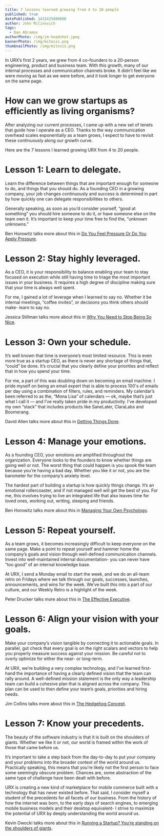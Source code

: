 ```yaml
---
title: 7 lessons learned growing from 4 to 20 people
published: true
datePublished: 1432425600000
author: John Milinovich
tags:
  - Dan Abramov
authorPhoto: /img/jm-headshot.jpeg
bannerPhoto: /img/mitosis.png
thumbnailPhoto: /img/mitosis.png
---
```

In URX’s first 2 years, we grew from 4 co-founders to a 20-person engineering, product and business team. With this growth, many of our internal processes and communication channels broke. It didn’t feel like we were moving as fast as we were before, and it took longer to get everyone on the same page.

# How can we grow startups as efficiently as living organisms?
After analyzing our current processes, I came up with a new set of tenets that guide how I operate as a CEO. Thanks to the way communication overhead scales exponentially as a team grows, I expect to have to revisit these continuously along our growth curve.

Here are the 7 lessons I learned growing URX from 4 to 20 people.

# Lesson 1: Learn to delegate.
Learn the difference between things that are important enough for someone to do, and things that you should do. As a founding CEO in a growing company, your job changes continuously and success is determined in part by how quickly one can delegate responsibilities to others.

Generally speaking, as soon as you’d consider yourself, “good at something” you should hire someone to do it, or have someone else on the team own it. It’s important to keep your time free to find the, “unknown unknowns.”

Ben Horowitz talks more about this in [Do You Feel Pressure Or Do You Apply Pressure](http://www.bhorowitz.com/do_you_feel_pressure_or_do_you_apply_pressure).

# Lesson 2: Stay highly leveraged.
As a CEO, it is your responsibility to balance enabling your team to stay focused on execution while still having time to triage the most important issues in your business. It requires a high degree of discipline making sure that your time is always well spent.

For me, I gained a lot of leverage when I learned to say no. Whether it be internal meetings, “coffee invites”, or decisions you think others should make- learn to say no.

Jessica Stillman talks more about this in [Why You Need to Stop Being So Nice](http://www.inc.com/jessica-stillman/why-and-how-to-stop-being-too-nice.html).

# Lesson 3: Own your schedule.
It’s well known that time is everyone’s most limited resource. This is even more true as a startup CEO, as there is never any shortage of things that, “could” be done. It’s crucial that you clearly define your priorities and reflect that in how you spend your time.

For me, a part of this was doubling down on becoming an email machine. I pride myself on being an email expert that is able to process 100's of emails per day using a combination of filters, rules, and reminders. My calendar’s been referred to as the, “Mona Lisa” of calendars — ok, maybe that’s just what I call it — and I’ve really taken pride in my productivity. I’ve developed my own “stack” that includes products like SaneLater, ClaraLabs and Boomerang.

David Allen talks more about this in [Getting Things Done](http://www.amazon.com/gp/product/0143126563).

# Lesson 4: Manage your emotions.
As a founding CEO, your emotions are amplified throughout the organization. Everyone looks to the founders to know whether things are going well or not. The worst thing that could happen is you spook the team because you’re having a bad day. Whether you like it or not, you are the barometer for the company’s anxiety level.

The hardest part of building a startup is how quickly things change. It’s an emotional rollercoaster, and if not managed well will get the best of you. For me, this involves trying to live an integrated life that also leaves time for loved ones, working out, writing, sleeping and friends.

Ben Horowitz talks more about this in [Managing Your Own Psychology](http://www.bhorowitz.com/what_s_the_most_difficult_ceo_skill_managing_your_own_psychology).

# Lesson 5: Repeat yourself.
As a team grows, it becomes increasingly difficult to keep everyone on the same page. Make a point to repeat yourself and hammer home the company’s goals and vision through well-defined communication channels. Invest into well-maintained internal documentation- you can never have “too good” of an internal knowledge base.

At URX, I send a Monday email to start the week, and we do an all-team retro on Fridays where we talk through our goals, successes, launches, announcements, and wins for the week. We’ve built this into a part of our culture, and our Weekly Retro is a highlight of the week.

Peter Drucker talks more about this in [The Effective Executive](http://www.amazon.com/The-Effective-Executive-Definitive-Harperbusiness/dp/0060833459).

# Lesson 6: Align your vision with your goals.
Make your company’s vision tangible by connecting it to actionable goals. In parallel, gut check that every goal is on the right scalars and vectors to help you properly measure success against your mission. Be careful not to overly optimize for either the near- or long-term.

At URX, we’re building a very complex technology, and I’ve learned first-hand the importance of having a clearly defined vision that the team can rally around. A well-defined mission statement is the only way a leadership team can build a cohesive plan that is aligned across the company. This plan can be used to then define your team’s goals, priorities and hiring needs.

Jim Collins talks more about this in [The Hedgehog Concept](http://www.jimcollins.com/lab/hedgehog/p2.html).

# Lesson 7: Know your precedents.
The beauty of the software industry is that it is built on the shoulders of giants. Whether we like it or not, our world is framed within the work of those that came before us.

It’s important to take a step back from the day-to-day to put your company and your problems into the broader context of the world around us. Practically speaking, this means that you’re likely not the first person to face some seemingly obscure problem. Chances are, some abstraction of the same type of challenge have been dealt with before.

URX is creating a new kind of marketplace for mobile commerce built with a technology that has never existed before. That said, I consider myself a student of the precedents for all facets of our business. From the history of how the internet was born, to the early days of search engines, to emerging mobile business models and their desktop equivalent- I strive to maximize the potential of URX by deeply understanding the world around us.

Kevin Owocki talks more about this in [Running a Startup? You’re standing on the shoulders of giants](http://owocki.com/running-a-startup-youre-standing-on-the-shoulders-of-giants/).